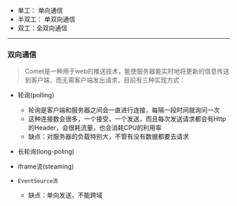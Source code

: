 - 单工： 单向通信
- 半双工： 单双向通信
- 双工：全双向通信

---

### 双向通信

> Comet是一种用于web的推送技术，能使服务器能实时地将更新的信息传送到客户端，而无需客户端发出请求，目前有三种实现方式：

- 轮询(polling)
  - 轮询是客户端和服务器之间会一直进行连接，每隔一段时间就询问一次
  - 这种连接数会很多，一个接受，一个发送，而且每次发送请求都会有Http的Header，会很耗流量，也会消耗CPU的利用率
  - 缺点：对服务器的负载特别大，不管有没有数据都要去请求

- 长轮询(long-poling)
- iframe流(steaming)
- `EventSource流`
  - 缺点：单向发送，不能跨域